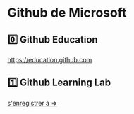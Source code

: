 # Github de Microsoft

## :zero: Github Education

https://education.github.com

## :one: Github Learning Lab

[s'enregistrer à => ](0.Github-Learning-Lab/0.Installation)
